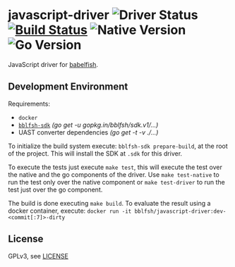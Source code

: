 # javascript-driver  ![Driver Status](https://img.shields.io/badge/status-beta-dbd25c.svg) [![Build Status](https://travis-ci.org/bblfsh/javascript-driver.svg?branch=master)](https://travis-ci.org/bblfsh/javascript-driver) ![Native Version](https://img.shields.io/badge/javascript%20version-6.10.3--r1-aa93ea.svg) ![Go Version](https://img.shields.io/badge/go%20version-1.9-63afbf.svg)

JavaScript driver for [babelfish](https://github.com/bblfsh/bblfshd).


Development Environment
-----------------------

Requirements:
- `docker`
- [`bblfsh-sdk`](https://github.com/bblfsh/sdk) _(go get -u gopkg.in/bblfsh/sdk.v1/...)_
- UAST converter dependencies _(go get -t -v ./...)_

To initialize the build system execute: `bblfsh-sdk prepare-build`, at the root of the project. This will install the SDK at `.sdk` for this driver.

To execute the tests just execute `make test`, this will execute the test over the native and the go components of the driver. Use `make test-native` to run the test only over the native component or `make test-driver` to run the test just over the go component.

The build is done executing `make build`. To evaluate the result using a docker container, execute:
`docker run -it bblfsh/javascript-driver:dev-<commit[:7]>-dirty`


License
-------

GPLv3, see [LICENSE](LICENSE)



